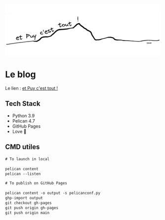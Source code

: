 ![](https://github.com/CamClrt/et-Puy-c-est-tout/blob/main/content/assets/images/blog_cover.jpg "Blog cover")

# Le blog

Le lien : [et Puy c'est tout !](https://www.et-puy-c-est-tout.fr "et Puy c'est tout !")

## Tech Stack

* Python 3.9
* Pelican 4.7
* GitHub Pages
* Love 💙

## CMD utiles

````
# To launch in local

pelican content
pelican --listen
````

```
# To publish on GitHub Pages

pelican content -o output -s pelicanconf.py
ghp-import output
git checkout gh-pages
git push origin gh-pages
git push origin main
```
